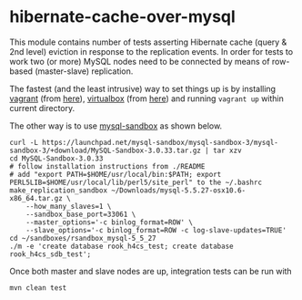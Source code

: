 # hibernate-cache-over-mysql

This module contains number of tests asserting Hibernate cache (query & 2nd level) eviction in response to the replication events.
In order for tests to work two (or more) MySQL nodes need to be connected by means of row-based (master-slave) replication.

The fastest (and the least intrusive) way to set things up is by installing [vagrant](http://www.vagrantup.com/) (from [here](http://docs.vagrantup.com/v2/installation/index.html)), [virtualbox](http://www.virtualbox.org/) (from [here](https://www.virtualbox.org/wiki/Downloads)) and running `vagrant up` within current directory.

The other way is to use [mysql-sandbox](http://mysqlsandbox.net/) as shown below.

    curl -L https://launchpad.net/mysql-sandbox/mysql-sandbox-3/mysql-sandbox-3/+download/MySQL-Sandbox-3.0.33.tar.gz | tar xzv
    cd MySQL-Sandbox-3.0.33
    # follow installation instructions from ./README
    # add "export PATH=$HOME/usr/local/bin:$PATH; export PERL5LIB=$HOME/usr/local/lib/perl5/site_perl" to the ~/.bashrc
    make_replication_sandbox ~/Downloads/mysql-5.5.27-osx10.6-x86_64.tar.gz \
        --how_many_slaves=1 \
        --sandbox_base_port=33061 \
        --master_options='-c binlog_format=ROW' \
        --slave_options='-c binlog_format=ROW -c log-slave-updates=TRUE'
    cd ~/sandboxes/rsandbox_mysql-5_5_27
    ./m -e 'create database rook_h4cs_test; create database rook_h4cs_sdb_test';

Once both master and slave nodes are up, integration tests can be run with

    mvn clean test

